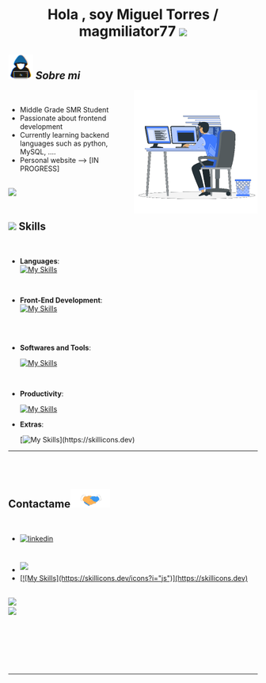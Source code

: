 
<h1 align="center"><b>Hola , soy Miguel Torres / magmiliator77 </b><img src="https://media.giphy.com/media/hvRJCLFzcasrR4ia7z/giphy.gif" width="35"></h1>


	
## <picture><img src = "https://github.com/0xAbdulKhalid/0xAbdulKhalid/raw/main/assets/mdImages/about_me.gif" width = 50px></picture> *Sobre mi*

<picture> <img align="right" src="https://github.com/0xAbdulKhalid/0xAbdulKhalid/raw/main/assets/mdImages/Right_Side.gif" width = 250px></picture>

<br>

- Middle Grade SMR Student
- Passionate about frontend development
- Currently learning backend languages ​​such as python, MySQL, ....
- Personal website --> [IN PROGRESS]
<br><br>

<img src="https://user-images.githubusercontent.com/73097560/115834477-dbab4500-a447-11eb-908a-139a6edaec5c.gif"><br><br>

## <img src="https://media2.giphy.com/media/QssGEmpkyEOhBCb7e1/giphy.gif?cid=ecf05e47a0n3gi1bfqntqmob8g9aid1oyj2wr3ds3mg700bl&rid=giphy.gif" width ="25"><b> Skills</b>
<br>

<p align="center">



- **Languages**: <br>
  [![My Skills](https://skillicons.dev/icons?i=py,bash)](https://skillicons.dev)
<br>   
    
- **Front-End Development**: <br>
[![My Skills](https://skillicons.dev/icons?i=js,html,css,sass,less,bootstrap)](https://skillicons.dev)

<br>
    
<br>

- **Softwares and Tools**:

   [![My Skills](https://skillicons.dev/icons?i=github,vscode,sublime,linux,google,terminal)](https://skillicons.dev)

<br>

- **Productivity**:

    [![My Skills](https://skillicons.dev/icons?i=notion)](https://skillicons.dev)

- **Extras**:

    [![My Skills](https://skillicons.dev/icons?i=blender,)](https://skillicons.dev)


-----

<br>
<br>

## <b> Contactame</b><img src="https://github.com/0xAbdulKhalid/0xAbdulKhalid/raw/main/assets/mdImages/handshake.gif" width ="80">
<br>
<div align='left'>

<ul>

<li>
<a href="https://www.linkedin.com/in/migueltorresmart%C3%ADnez/" target="_blank">
<img src="https://img.shields.io/badge/linkedin:  Miguel Torres Martínez-%2300acee.svg?color=405DE6&style=for-the-badge&logo=linkedin&logoColor=white" alt=linkedin style="margin-bottom: 5px;"/>
</a>
</li>

<br>

<br>

<li>
<a href="veinte2007mtm23@gmail.com" target="_blank">
<img src="https://img.shields.io/badge/gmail:  veinte2007mtm23@gmail.com-%23EA4335.svg?style=for-the-badge&logo=gmail&logoColor=white" t=mail style="margin-bottom: 5px;" />
</a>
</li>

<li>
<a href="https://openwebinars.net/@
miguelTorresMartinez
" target="_blank">
[![My Skills](https://skillicons.dev/icons?i="js")](https://skillicons.dev)
</a>
</li>
	
</ul>
</div>
<br>
<a href="https://visitcount.itsvg.in">
  <img src="https://visitcount.itsvg.in/api?id=magmiliator77&label=Profile%20Views&color=0&icon=5&pretty=false" />
</a>
<br>
<img src="https://user-images.githubusercontent.com/73097560/115834477-dbab4500-a447-11eb-908a-139a6edaec5c.gif">
<br>
<br>
<br>


<br>
<br>
<br>
<br>

---
